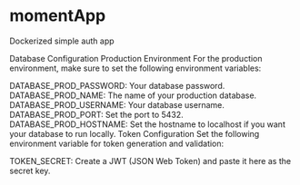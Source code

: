 # momentApp
Dockerized simple auth app 

Database Configuration
Production Environment
For the production environment, make sure to set the following environment variables:

DATABASE_PROD_PASSWORD: Your database password.
DATABASE_PROD_NAME: The name of your production database.
DATABASE_PROD_USERNAME: Your database username.
DATABASE_PROD_PORT: Set the port to 5432.
DATABASE_PROD_HOSTNAME: Set the hostname to localhost if you want your database to run locally.
Token Configuration
Set the following environment variable for token generation and validation:

TOKEN_SECRET: Create a JWT (JSON Web Token) and paste it here as the secret key.